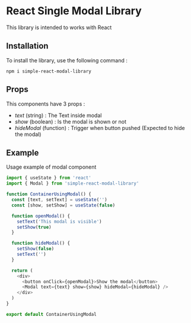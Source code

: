 # React Single Modal Library

This library is intended to works with React

## Installation

To install the library, use the following command :

```
npm i simple-react-modal-library
```

## Props

This components have 3 props :

- _text_ (string) : The Text inside modal
- _show_ (boolean) : Is the modal is shown or not
- _hideModal_ (function) : Trigger when button pushed (Expected to hide the modal)

## Example

Usage example of modal component

```js
import { useState } from 'react'
import { Modal } from 'simple-react-modal-library'

function ContainerUsingModal() {
  const [text, setText] = useState('')
  const [show, setShow] = useState(false)

  function openModal() {
    setText('This modal is visible')
    setShow(true)
  }

  function hideModal() {
    setShow(false)
    setText('')
  }

  return (
    <div>
      <button onClick={openModal}>Show the modal</button>
      <Modal text={text} show={show} hideModal={hideModal} />
    </div>
  )
}

export default ContainerUsingModal
```
